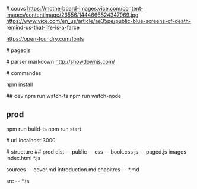 
# couvs
https://motherboard-images.vice.com/content-images/contentimage/26556/1444666824347969.jpg
https://www.vice.com/en_us/article/ae35pe/public-blue-screens-of-death-remind-us-that-life-is-a-farce

https://open-foundry.com/fonts

# pagedjs

# parser markdown
http://showdownjs.com/

# commandes

npm install

## dev
npm run watch-ts
npm run watch-node

## prod
npm run build-ts
npm run start

# url
localhost:3000

# structure
## prod
dist --
    public --
        css --
            book.css
        js --
            paged.js
        images
    index.html
    *.js

sources --
    cover.md
    introduction.md
    chapitres --
        *.md

src --
    *.ts